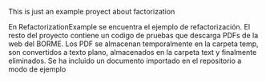 This is just an example proyect about factorization

En RefactorizationExample se encuentra el ejemplo de refactorización.
El resto del proyecto contiene un codigo de pruebas que descarga PDFs de la web del BORME. Los PDF se almacenan temporalmente en la carpeta temp, son convertidos a texto plano, almacenados en la carpeta text y finalmente eliminados.
Se ha incluido un documento importado en el repositorio a modo de ejemplo